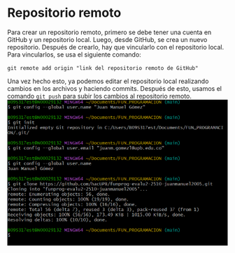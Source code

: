 # Repositorio remoto 

Para crear un repositorio remoto, primero se debe tener una cuenta en GitHub y un repositorio local. Luego, desde GitHub, se crea un nuevo repositorio. Después de crearlo, hay que vincularlo con el repositorio local. Para vincularlos, se usa el siguiente comando:  
```
git remote add origin "link del repositorio remoto de GitHub"
```
Una vez hecho esto, ya podemos editar el repositorio local realizando cambios en los archivos y haciendo commits. Después de esto, usamos el comando `git push` para subir los cambios al repositorio remoto.
![clonar](../imagenes/repoitorio_remoto1.png)

